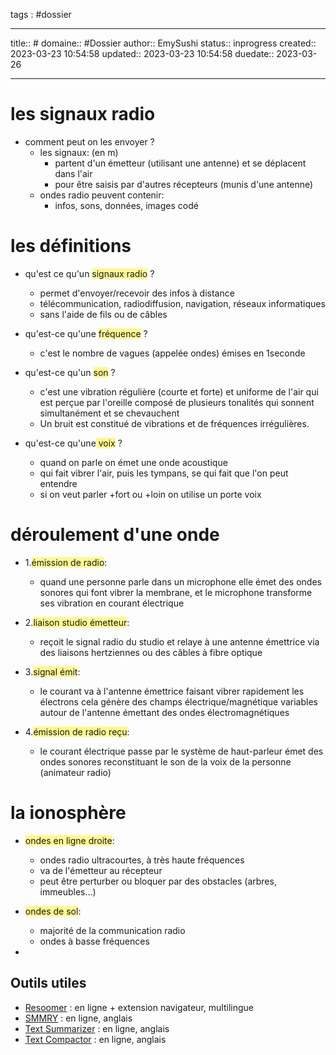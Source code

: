 
tags : #dossier


---

title:: #
domaine:: #Dossier
author:: EmySushi
status:: inprogress
created:: 2023-03-23 10:54:58
updated:: 2023-03-23 10:54:58
duedate:: 2023-03-26


---

# les signaux radio 

- comment peut on les envoyer ?
	- les signaux: (en m)
		-  partent d'un émetteur (utilisant une antenne) et se déplacent dans l'air
		-  pour être saisis par d'autres récepteurs (munis d'une antenne)
	- ondes radio peuvent contenir:
		- infos, sons, données, images codé

# les définitions
- qu'est ce qu'un <span style="background:#fff88f">signaux radio</span> ?
	- permet d'envoyer/recevoir des infos à distance
	- télécommunication, radiodiffusion, navigation, réseaux informatiques
	- sans l'aide de fils ou de câbles

- qu'est-ce qu'une <span style="background:#fff88f">fréquence</span> ?
	- c'est le nombre de vagues (appelée ondes) émises en 1seconde

- qu'est-ce qu'un <span style="background:#fff88f">son</span> ?
	- c'est une vibration régulière (courte et forte) et uniforme de l'air qui est perçue par l'oreille composé de plusieurs tonalités qui sonnent simultanément et se chevauchent
	- Un bruit est constitué de vibrations et de fréquences irrégulières.

- qu'est-ce qu'une<span style="background:#fff88f"> voix</span> ?
	- quand on parle on émet une onde acoustique 
	- qui fait vibrer l'air, puis les tympans, se qui fait que l'on peut entendre
	- si on veut parler +fort ou +loin on utilise un porte voix

# déroulement d'une onde

- 1.<span style="background:#fff88f">émission de radio</span>:
	- quand une personne parle dans un microphone elle émet des ondes sonores qui font vibrer la membrane, et le microphone transforme ses vibration en courant électrique

- 2.<span style="background:#fff88f">liaison studio émetteur</span>:
	- reçoit le signal radio du studio et relaye à une antenne émettrice via des liaisons hertziennes ou des câbles à fibre optique

- 3.<span style="background:#fff88f">signal émit</span>:
	- le courant va à l'antenne émettrice faisant vibrer rapidement les électrons cela génère des champs électrique/magnétique variables autour de l'antenne émettant des ondes électromagnétiques 

- 4.<span style="background:#fff88f">émission de radio reçu</span>:
	- le courant électrique passe par le système de haut-parleur émet des ondes sonores reconstituant le son de la voix de la personne (animateur radio)

# la ionosphère

- <span style="background:#fff88f">ondes en ligne droite</span>:
	- ondes radio ultracourtes, à très haute fréquences
	- va de l'émetteur au récepteur
	- peut être perturber ou bloquer  par des obstacles (arbres, immeubles…)

- <span style="background:#fff88f">ondes de sol</span>:
	- majorité de la communication radio
	- ondes à basse fréquences 

- 

## Outils utiles

-   [Resoomer](https://resoomer.com/fr) : en ligne + extension navigateur, multilingue
-   [SMMRY](https://smmry.com/) : en ligne, anglais
-   [Text Summarizer](http://textsummarization.net/text-summarizer) : en ligne, anglais
-   [Text Compactor](https://www.textcompactor.com/) : en ligne, anglais